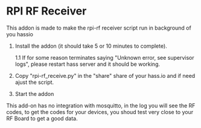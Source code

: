 # RPI RF Receiver

This addon is made to make the rpi-rf receiver script run in background of you hassio

1. Install the addon (it should take 5 or 10 minutes to complete).

    1.1 If for some reason terminates saying "Unknown error, see supervisor logs", please restart hass server and it should be working.

2. Copy "rpi-rf_receive.py" in the "share" share of your hass.io and if need ajust the script.

3. Start the addon 

This add-on has no integration with mosquitto, in the log you will see the RF codes, to get the codes for your devices, you shoud test very close to your RF Board to get a good data.
